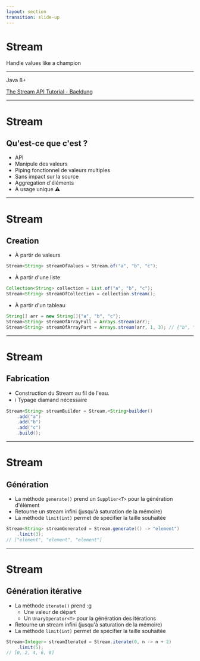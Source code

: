 ```yaml
---
layout: section
transition: slide-up
---
```


# Stream

Handle values like a champion

<hr>

Java 8+

<!-- footer -->

[The Stream API Tutorial - Baeldung](https://www.baeldung.com/java-8-streams)

---

# Stream

## Qu'est-ce que c'est ?

- API
- Manipule des valeurs
- <span v-mark>Piping</span> fonctionnel de valeurs multiples
- Sans impact sur la source
- Aggregation d'éléments
- À usage unique ⚠️

---

# Stream

## Creation 

- À partir de valeurs

```java {all}{lines:true}
Stream<String> streamOfValues = Stream.of("a", "b", "c");
```

- À partir d'une liste

```java {all}{lines:true}
Collection<String> collection = List.of("a", "b", "c");
Stream<String> streamOfCollection = collection.stream();
```

- À partir d'un tableau

```java {all}{lines:true}
String[] arr = new String[]{"a", "b", "c"};
Stream<String> streamOfArrayFull = Arrays.stream(arr);
Stream<String> streamOfArrayPart = Arrays.stream(arr, 1, 3); // {"b", "c"}
```

---

# Stream

## Fabrication  

- Construction du Stream au fil de l'eau.
- ℹ️ Typage diamand nécessaire

```java {all|1}{lines:true}
Stream<String> streamBuilder = Stream.<String>builder()
    .add("a")
    .add("b")
    .add("c")
    .build();
```

---

# Stream

## Génération  

- La méthode `generate()` prend un `Supplier<T>` pour la génération d'élément
- Retourne un stream infini (jusqu'à saturation de la mémoire)
- La méthode `limit(int)` permet de spécifier la taille souhaitée

```java {all}{lines:true}
Stream<String> streamGenerated = Stream.generate(() -> "element")
    .limit(3);
// ["element", "element", "element"]
```

---

# Stream

## Génération itérative

- La méthode `iterate()` prend :g
    - Une valeur de départ 
    - Un `UnaryOperator<T>` pour la génération des itérations
- Retourne un stream infini (jusqu'à saturation de la mémoire)
- La méthode `limit(int)` permet de spécifier la taille souhaitée

```java {all}{lines:true}
Stream<Integer> streamIterated = Stream.iterate(0, n -> n + 2)
    .limit(5);
// [0, 2, 4, 6, 8]
```

<!-- 
La valeur de départ peut être de n'importe quel type
-->

